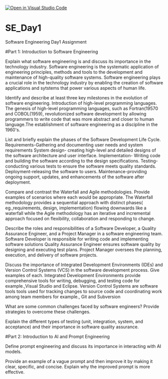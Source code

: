 [![Open in Visual Studio Code](https://classroom.github.com/assets/open-in-vscode-2e0aaae1b6195c2367325f4f02e2d04e9abb55f0b24a779b69b11b9e10269abc.svg)](https://classroom.github.com/online_ide?assignment_repo_id=18364741&assignment_repo_type=AssignmentRepo)
# SE_Day1
Software Engineering Day1 Assignment

#Part 1: Introduction to Software Engineering

Explain what software engineering is and discuss its importance in the technology industry.
Software engineering is the systematic application of engineering principles, methods and tools to the development and maintenance of high-quality software systems. Software engineering plays a crucial role in the technology industry by enabling the creation of software applications and sytstems that power various aspects of human life.

Identify and describe at least three key milestones in the evolution of software engineering.
Introduction of high-level programming languages. The genesis of high-level programming languages, such as Fortran(19570 and COBOL(1959), revolutionized software development by allowing programmers to write code that was more abstract and closer to human language.The establishment of software engineering as a discipline in the 1960's.

List and briefly explain the phases of the Software Development Life Cycle.
Requirements-Gathering and documenting user needs and system requirements
System design- creating high-level and detailed designs of the software architecture and user interface.
Implementation- Writing code and building the software according to the design specifications.
Testing- conducting various tests to ensure the software meets quality standards.
Deployment-releasing the software to users.
Maintenance-providing ongoing support, updates, and enhancements of the software after deployment. 

Compare and contrast the Waterfall and Agile methodologies. Provide examples of scenarios where each would be appropriate.
The Waterfall methodology provides a sequential approach with distinct phases( eg.,requirements, design, implementation) flowing downwards like a waterfall while the Agile methodology has an iterative and incremental approach focused on flexibility, collaboration and responding to change.

Describe the roles and responsibilities of a Software Developer, a Quality Assurance Engineer, and a Project Manager in a software engineering team.
Software Developer is responsible for writing code and implementing software solutions
Quality Assurance Engineer ensures software quality by designing and executing test plans.
Project Manager oversees the planning, execution, and delivery of software projects.

Discuss the importance of Integrated Development Environments (IDEs) and Version Control Systems (VCS) in the software development process. Give examples of each.
Integrated Development Environments provide comprehensive tools for writing, debugging, and testing code for example.,Visual Studio and Eclipse.
Version Control Systems are software tools tools used for tracking changes to source code and coordinating work among team members for example., Git and Subversion


What are some common challenges faced by software engineers? Provide strategies to overcome these challenges.


Explain the different types of testing (unit, integration, system, and acceptance) and their importance in software quality assurance.


#Part 2: Introduction to AI and Prompt Engineering


Define prompt engineering and discuss its importance in interacting with AI models.


Provide an example of a vague prompt and then improve it by making it clear, specific, and concise. Explain why the improved prompt is more effective.
